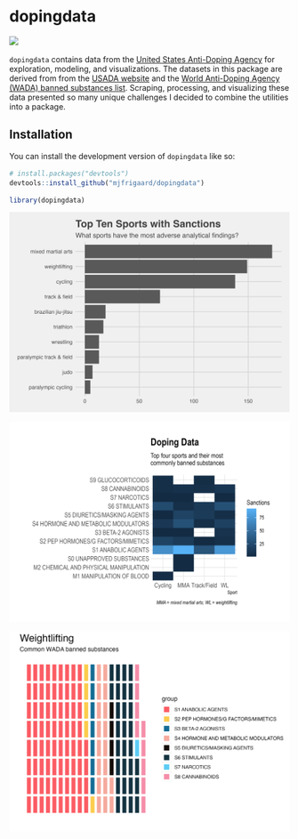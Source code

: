 
<!-- README.md is generated from README.Rmd. Please edit that file -->

# dopingdata

<!-- badges: start -->

![](https://img.shields.io/badge/lifecycle-experimental-orange.svg)

<!-- https://img.shields.io/badge/lifecycle-stable-green.svg -->
<!-- badges: end -->

`dopingdata` contains data from the [United States Anti-Doping
Agency](https://en.wikipedia.org/wiki/United_States_Anti-Doping_Agency)
for exploration, modeling, and visualizations. The datasets in this
package are derived from from the [USADA
website](https://www.usada.org/) and the [World Anti-Doping Agency
(WADA) banned substances
list](https://www.wada-ama.org/en/prohibited-list?q=). Scraping,
processing, and visualizing these data presented so many unique
challenges I decided to combine the utilities into a package.

## Installation

You can install the development version of `dopingdata` like so:

``` r
# install.packages("devtools")
devtools::install_github("mjfrigaard/dopingdata")
```

``` r
library(dopingdata)
```

![](man/figures/top10_sports-1.png)

![](man/figures/heatmap_substances-1.png)

![](man/figures/waffle_weightlifting-1.png)
